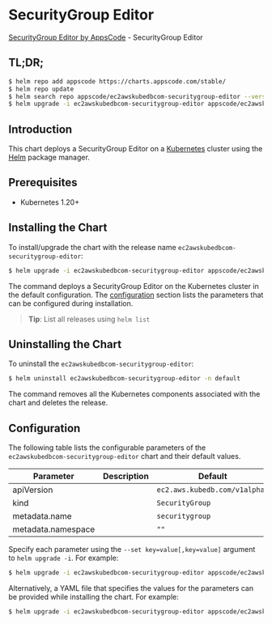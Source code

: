 # SecurityGroup Editor

[SecurityGroup Editor by AppsCode](https://appscode.com) - SecurityGroup Editor

## TL;DR;

```bash
$ helm repo add appscode https://charts.appscode.com/stable/
$ helm repo update
$ helm search repo appscode/ec2awskubedbcom-securitygroup-editor --version=v0.16.0
$ helm upgrade -i ec2awskubedbcom-securitygroup-editor appscode/ec2awskubedbcom-securitygroup-editor -n default --create-namespace --version=v0.16.0
```

## Introduction

This chart deploys a SecurityGroup Editor on a [Kubernetes](http://kubernetes.io) cluster using the [Helm](https://helm.sh) package manager.

## Prerequisites

- Kubernetes 1.20+

## Installing the Chart

To install/upgrade the chart with the release name `ec2awskubedbcom-securitygroup-editor`:

```bash
$ helm upgrade -i ec2awskubedbcom-securitygroup-editor appscode/ec2awskubedbcom-securitygroup-editor -n default --create-namespace --version=v0.16.0
```

The command deploys a SecurityGroup Editor on the Kubernetes cluster in the default configuration. The [configuration](#configuration) section lists the parameters that can be configured during installation.

> **Tip**: List all releases using `helm list`

## Uninstalling the Chart

To uninstall the `ec2awskubedbcom-securitygroup-editor`:

```bash
$ helm uninstall ec2awskubedbcom-securitygroup-editor -n default
```

The command removes all the Kubernetes components associated with the chart and deletes the release.

## Configuration

The following table lists the configurable parameters of the `ec2awskubedbcom-securitygroup-editor` chart and their default values.

|     Parameter      | Description |                 Default                  |
|--------------------|-------------|------------------------------------------|
| apiVersion         |             | <code>ec2.aws.kubedb.com/v1alpha1</code> |
| kind               |             | <code>SecurityGroup</code>               |
| metadata.name      |             | <code>securitygroup</code>               |
| metadata.namespace |             | <code>""</code>                          |


Specify each parameter using the `--set key=value[,key=value]` argument to `helm upgrade -i`. For example:

```bash
$ helm upgrade -i ec2awskubedbcom-securitygroup-editor appscode/ec2awskubedbcom-securitygroup-editor -n default --create-namespace --version=v0.16.0 --set apiVersion=ec2.aws.kubedb.com/v1alpha1
```

Alternatively, a YAML file that specifies the values for the parameters can be provided while
installing the chart. For example:

```bash
$ helm upgrade -i ec2awskubedbcom-securitygroup-editor appscode/ec2awskubedbcom-securitygroup-editor -n default --create-namespace --version=v0.16.0 --values values.yaml
```
